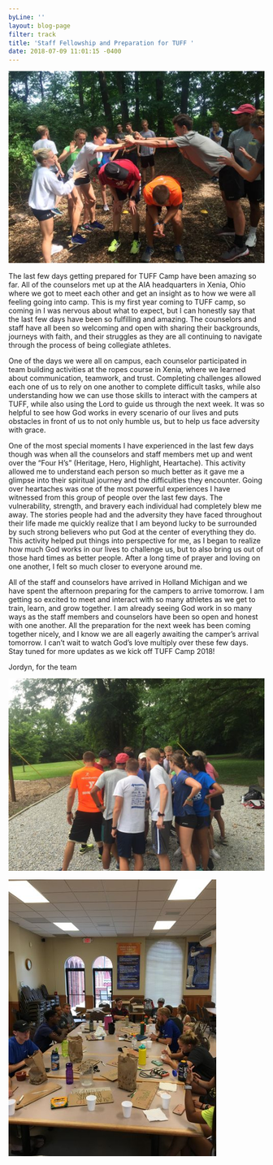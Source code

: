 ```yaml
---
byLine: ''
layout: blog-page
filter: track
title: 'Staff Fellowship and Preparation for TUFF '
date: 2018-07-09 11:01:15 -0400
---
```

![](/uploads/2018/07/09/TUFF1.jpg)

The last few days getting prepared for TUFF Camp have been amazing so far. All of the counselors met up at the AIA headquarters in Xenia, Ohio where we got to meet each other and get an insight as to how we were all feeling going into camp. This is my first year coming to TUFF camp, so coming in I was nervous about what to expect, but I can honestly say that the last few days have been so fulfilling and amazing. The counselors and staff have all been so welcoming and open with sharing their backgrounds, journeys with faith, and their struggles as they are all continuing to navigate through the process of being collegiate athletes.

One of the days we were all on campus, each counselor participated in team building activities at the ropes course in Xenia, where we learned about communication, teamwork, and trust. Completing challenges allowed each one of us to rely on one another to complete difficult tasks, while also understanding how we can use those skills to interact with the campers at TUFF, while also using the Lord to guide us through the next week. It was so helpful to see how God works in every scenario of our lives and puts obstacles in front of us to not only humble us, but to help us face adversity with grace.

One of the most special moments I have experienced in the last few days though was when all the counselors and staff members met up and went over the “Four H’s” (Heritage, Hero, Highlight, Heartache). This activity allowed me to understand each person so much better as it gave me a glimpse into their spiritual journey and the difficulties they encounter. Going over heartaches was one of the most powerful experiences I have witnessed from this group of people over the last few days. The vulnerability, strength, and bravery each individual had completely blew me away. The stories people had and the adversity they have faced throughout their life made me quickly realize that I am beyond lucky to be surrounded by such strong believers who put God at the center of everything they do. This activity helped put things into perspective for me, as I began to realize how much God works in our lives to challenge us, but to also bring us out of those hard times as better people. After a long time of prayer and loving on one another, I felt so much closer to everyone around me.

All of the staff and counselors have arrived in Holland Michigan and we have spent the afternoon preparing for the campers to arrive tomorrow. I am getting so excited to meet and interact with so many athletes as we get to train, learn, and grow together. I am already seeing God work in so many ways as the staff members and counselors have been so open and honest with one another. All the preparation for the next week has been coming together nicely, and I know we are all eagerly awaiting the camper’s arrival tomorrow. I can’t wait to watch God’s love multiply over these few days. Stay tuned for more updates as we kick off TUFF Camp 2018!

Jordyn, for the team

![](/uploads/2018/07/09/TUFF2.jpg)

![](/uploads/2018/07/09/TUFF3.jpg)